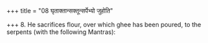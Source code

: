 +++
title = "08 घृताक्तान्सक्तून्सर्पेभ्यो जुहोति"

+++
8. He sacrifices flour, over which ghee has been poured, to the serpents (with the following Mantras):
